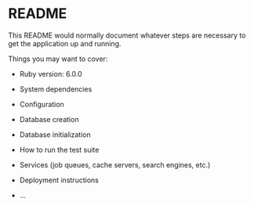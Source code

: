 # README

This README would normally document whatever steps are necessary to get the
application up and running.

Things you may want to cover:

* Ruby version: 6.0.0

* System dependencies

* Configuration

* Database creation

* Database initialization

* How to run the test suite

* Services (job queues, cache servers, search engines, etc.)

* Deployment instructions

* ...
